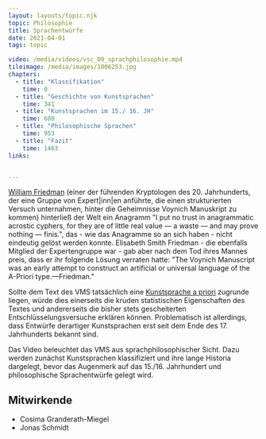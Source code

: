 ```yaml
---
layout: layouts/topic.njk
topic: Philosophie
title: Sprachentwürfe
date: 2021-04-01
tags: topic

video: /media/videos/vsc_09_sprachphilosophie.mp4
tileimage: /media/images/1006253.jpg
chapters:
  - title: "Klassifikation"
    time: 0
  - title: "Geschichte von Kunstsprachen"
    time: 341
  - title: "Kunstsprachen im 15./ 16. JH"
    time: 680
  - title: "Philosophische Sprachen"
    time: 953
  - title: "Fazit"
    time: 1463
links:


---
```


[William Friedman](https://de.wikipedia.org/wiki/William_Friedman) (einer der führenden Kryptologen des 20. Jahrhunderts, der eine Gruppe von Expert|inn|en anführte, die einen strukturierten Versuch unternahmen, hinter die Geheimnisse Voynich Manuskript zu kommen) hinterließ der Welt ein Anagramm "I put no trust in anagrammatic acrostic cyphers, for they are of little real value — a waste — and may prove nothing — finis.", das - wie das Anagramme so an sich haben - nicht eindeutig gelöst werden konnte. Elisabeth Smith Friedman - die ebenfalls Mitglied der Expertengruppe war - gab aber nach dem Tod ihres Mannes preis, dass er ihr folgende Lösung verraten hatte: "The Voynich Manuscript was an early attempt to construct an artificial or universal language of the A-Priori type.—Friedman."

Sollte dem Text des VMS tatsächlich eine [Kunstsprache a priori](https://de.wikipedia.org/wiki/Plansprache) zugrunde liegen, würde dies einerseits die kruden statistischen Eigenschaften des Textes und andererseits die bisher stets gescheiterten Entschlüsselungsversuche erklären können. Problematisch ist allerdings, dass Entwürfe derartiger Kunstsprachen erst seit dem Ende des 17. Jahrhunderts bekannt sind.

Das Video beleuchtet das VMS aus sprachphilosophischer Sicht. Dazu werden zunächst Kunstsprachen klassifiziert und ihre lange Historia dargelegt, bevor das Augenmerk auf das 15./16. Jahrhundert und philosophische Sprachentwürfe gelegt wird.  

## Mitwirkende

* Cosima Granderath-Miegel
* Jonas Schmidt
